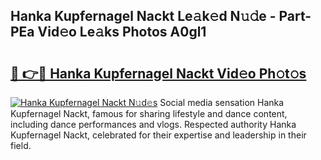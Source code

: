 ## Hanka Kupfernagel Nackt Le𝚊k𝚎d N𝚞𝚍e - Part-PEa Vid𝚎o Le𝚊ks Photos A0gl1

# <h2><a href="http://fb4vtmg.evod.top/?m=Hanka+Kupfernagel+Nackt">🔗 👉🔴 Hanka Kupfernagel Nackt Vid𝚎o Ph𝚘t𝚘s</a></h2>

[![Hanka Kupfernagel Nackt N𝚞d𝚎s](https://i.imgur.com/8V9OHl7.gif)](http://fb4vtmg.evod.top/?m=Hanka+Kupfernagel+Nackt)
Social media sensation Hanka Kupfernagel Nackt, famous for sharing lifestyle and dance content, including dance performances and vlogs. Respected authority Hanka Kupfernagel Nackt, celebrated for their expertise and leadership in their field. 
